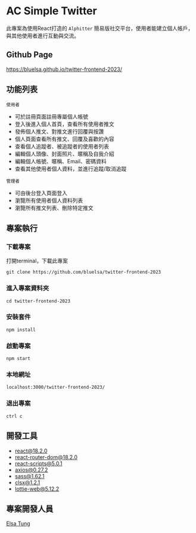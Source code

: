 # AC Simple Twitter 

此專案為使用React打造的 `Alphitter` 簡易版社交平台，使用者能建立個人帳戶，與其他使用者進行互動與交流。

## Github Page

https://bluelsa.github.io/twitter-frontend-2023/

## 功能列表

`使用者`
* 可於註冊頁面註冊專屬個人帳號
* 登入後進入個人首頁，查看所有使用者推文
* 發佈個人推文、對推文進行回覆與按讚
* 個人頁面查看所有推文、回覆及喜歡的內容
* 查看個人追蹤者、被追蹤者的使用者列表
* 編輯個人頭像、封面照片、暱稱及自我介紹
* 編輯個人帳號、暱稱、Email、密碼資料
* 查看其他使用者個人資料，並進行追蹤/取消追蹤

`管理者`
* 可由後台登入頁面登入
* 瀏覽所有使用者個人資料列表
* 瀏覽所有推文列表、刪除特定推文

## 專案執行

### 下載專案

打開terminal，下載此專案
```
git clone https://github.com/bluelsa/twitter-frontend-2023
```

### 進入專案資料夾

```
cd twitter-frontend-2023
```

### 安裝套件

```
npm install
```

### 啟動專案

```
npm start
```

### 本地網址

```
localhost:3000/twitter-frontend-2023/
```

### 退出專案

```
ctrl c
```

## 開發工具

* react@18.2.0
* react-router-dom@18.2.0
* react-scripts@5.0.1
* axios@0.27.2
* sass@1.62.1
* clsx@1.2.1
* lottie-web@5.12.2

## 專案開發人員
[Elsa Tung](https://github.com/bluelsa)


